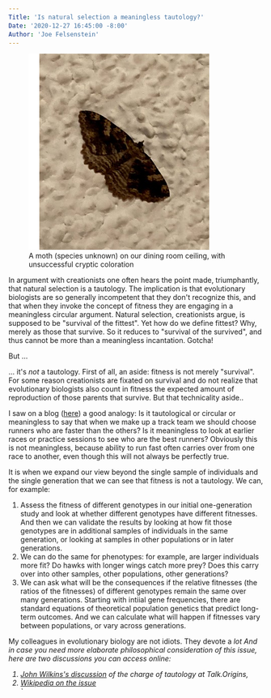 ```yaml
---
Title: 'Is natural selection a meaningless tautology?'
Date: '2020-12-27 16:45:00 -8:00'
Author: 'Joe Felsenstein'
---
```


<figure>
<img src="/uploads/2020/mothceiling.png" alt="Image of Moth on ceiling">
<figcaption>A moth (species unknown) on our dining room ceiling, with 
unsuccessful cryptic coloration</figcaption>
</figure>
<p>
In argument with creationists one often hears the point made, triumphantly,
that natural selection is a tautology.  The implication is that evolutionary
biologists are so generally incompetent that they don't recognize this, and that
when they invoke the concept of fitness they are engaging in a meaningless
circular argument.  Natural selection, creationists argue, is supposed to be "survival
of the fittest".  Yet how do we define fittest?  Why, merely as those that
survive.  So it reduces to "survival of the survived", and thus cannot be
more than a meaningless incantation.  Gotcha!
<p>
But ...
<p>
<!--more-->
<p>
... it's <em>not</em> a tautology.  First of all, an aside: fitness is not merely "survival".  For some reason creationists are fixated on survival and do not realize that
evolutionary biologists also count in fitness the expected amount of reproduction of
those parents that survive.  But that technicality aside..
<p>
I saw on a blog (<a href="http://theskepticalzone.com/wp/is-darwinian-evolution-teleonomic/comment-page-4/#comment-104569">here</a>) a good analogy:
Is it tautological or circular or meaningless
to say that when we make up a track team we should choose runners who are
faster than the others?  Is it meaningless to look at earlier races or practice
sessions to see who are the best runners?  Obviously this is not meaningless, because ability to run fast often carries over from one race to another, even though
this will not always be perfectly true.
<P>
It is when we expand our view beyond the single sample of individuals and the single generation that we can see that fitness is not a tautology.  We can, for
example:
<p>
<ol>
<li> Assess the fitness of different genotypes in our initial one-generation study
and look at whether different genotypes have different fitnesses.  And then we
can validate the results by looking at how fit those genotypes are in additional
samples of individuals in the same generation, or looking at samples in other populations or in later generations.</li>
<li> We can do the same for phenotypes: for example, are larger individuals more
fit?  Do hawks with longer wings catch more prey?  Does this carry over into
other samples, other populations, other generations?</li>
<li> We can ask what will be the consequences if the relative fitnesses (the ratios of the fitnesses) of different genotypes remain the same over many generations. Starting with intiial gene frequencies, there are standard equations of
theoretical population genetics that predict long-term outcomes. And we can
calculate what will happen if fitnesses vary between populations, or vary across generations.</li>
</ol>
<p>
My colleagues in evolutionary biology are not idiots.  They devote a <em>lot</em) of time and effort to measuring fitnesses of different genotypes and phenotypes, and in different populations and in different generations.  Right now "experimental evolution" studies which mutate sequences and then ask how those genotyopes
change frequency in cultures of yeast are very popular, now that DNA sequencing
of large samples can be done. These are popular methods for assessing the
effect of changes in the sequence.  There are good reasons for all of these studies,
and calling fitness a tautology will not make any impression -- it certainly
won't cause these studies to come to a screeching halt.
<p>
And in case you need more elaborate philosophical consideration of this issue,
here are two discussions you can access online:
<ol>
<li><a href="http://www.talkorigins.org/faqs/evolphil/tautology.html">John Wilkins's discussion</a> of the charge of tautology at Talk.Origins,</li>
<li><a href="https://en.wikipedia.org/wiki/Survival_of_the_fittest#Tautology">Wikipedia on the issue</a></li>`
</ol>


